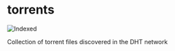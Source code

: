 torrents 
========
![Indexed](https://img.shields.io/badge/indexed-238050-blue)

Collection of torrent files discovered in the DHT network
